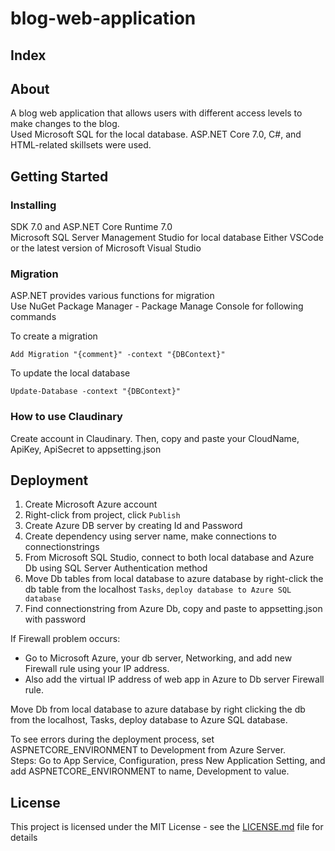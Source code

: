 # blog-web-application

## Index



## About  

A blog web application that allows users with different access levels to make changes to the blog.  
Used Microsoft SQL for the local database. ASP.NET Core 7.0, C#, and HTML-related skillsets were used.  

## Getting Started

### Installing

SDK 7.0 and ASP.NET Core Runtime 7.0  
Microsoft SQL Server Management Studio for local database
Either VSCode or the latest version of Microsoft Visual Studio

### Migration

ASP.NET provides various functions for migration  
Use NuGet Package Manager - Package Manage Console for following commands

To create a migration  
```
Add Migration "{comment}" -context "{DBContext}"
```

To update the local database  
```
Update-Database -context "{DBContext}"
```

### How to use Claudinary

Create account in Claudinary. Then, copy and paste your CloudName, ApiKey, ApiSecret to appsetting.json  

## Deployment  

1. Create Microsoft Azure account
2. Right-click from project, click `Publish`
3. Create Azure DB server by creating Id and Password
4. Create dependency using server name, make connections to connectionstrings
5. From Microsoft SQL Studio, connect to both local database and Azure Db using SQL Server Authentication method
6. Move Db tables from local database to azure database by right-click the db table from the localhost `Tasks`, `deploy database to Azure SQL database`  
7. Find connectionstring from Azure Db, copy and paste to appsetting.json with password

If Firewall problem occurs:
*  Go to Microsoft Azure, your db server, Networking, and add new Firewall rule using your IP address.
*  Also add the virtual IP address of web app in Azure to Db server Firewall rule.  

Move Db from local database to azure database by right clicking the db from the localhost, Tasks, deploy database to Azure SQL database.  


To see errors during the deployment process, set ASPNETCORE_ENVIRONMENT to Development from Azure Server.   
Steps: Go to App Service, Configuration, press New Application Setting, and add ASPNETCORE_ENVIRONMENT to name, Development to value.  

## License

This project is licensed under the MIT License - see the [LICENSE.md](LICENSE.md) file for details
